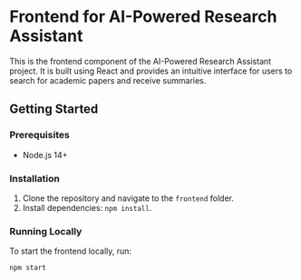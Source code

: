 # Frontend for AI-Powered Research Assistant

This is the frontend component of the AI-Powered Research Assistant project. It is built using React and provides an intuitive interface for users to search for academic papers and receive summaries.

## Getting Started

### Prerequisites

- Node.js 14+

### Installation

1. Clone the repository and navigate to the `frontend` folder.
2. Install dependencies: `npm install`.

### Running Locally

To start the frontend locally, run:

```bash
npm start
